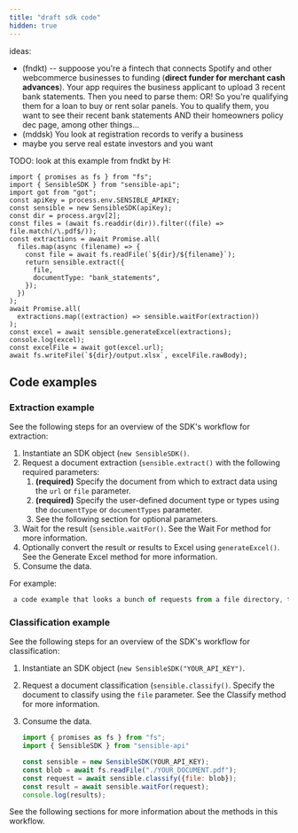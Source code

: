 ```yaml
---
title: "draft sdk code"
hidden: true
---
```




ideas:

- (fndkt) -- suppoose you're a fintech that connects Spotify and other webcommerce businesses to funding (**direct funder for merchant cash advances**). Your app requires the business applicant to upload 3 recent bank statements. Then you need to parse them: OR! So you're qualifying them for a loan to buy or rent solar panels. You to qualify them, you want to see their recent bank statements AND their homeowners policy dec page, among other things... 
- (mddsk) You look at registration records to verify a business
- maybe you serve real estate investors and you want 

TODO: look at this example from fndkt by H:

```
import { promises as fs } from "fs";
import { SensibleSDK } from "sensible-api";
import got from "got";
const apiKey = process.env.SENSIBLE_APIKEY;
const sensible = new SensibleSDK(apiKey);
const dir = process.argv[2];
const files = (await fs.readdir(dir)).filter((file) => file.match(/\.pdf$/));
const extractions = await Promise.all(
  files.map(async (filename) => {
    const file = await fs.readFile(`${dir}/${filename}`);
    return sensible.extract({
      file,
      documentType: "bank_statements",
    });
  })
);
await Promise.all(
  extractions.map((extraction) => sensible.waitFor(extraction))
);
const excel = await sensible.generateExcel(extractions);
console.log(excel);
const excelFile = await got(excel.url);
await fs.writeFile(`${dir}/output.xlsx`, excelFile.rawBody);
```







## Code examples

### Extraction example

See the following steps for an overview of the SDK's workflow for extraction:

1. Instantiate an SDK object (`new SensibleSDK()`. 
2. Request a document extraction (`sensible.extract()` with the following required parameters:
   1.  **(required)** Specify the document from which to extract data using the `url` or `file` parameter. 
   2.  **(required)** Specify the user-defined document type or types using the `documentType` or `documentTypes` parameter.
   3.  See the following section for optional parameters.
3. Wait for the result (`sensible.waitFor()`. See the Wait For method for more information.
4. Optionally convert the result or results to Excel using `generateExcel()`. See the Generate Excel method for more information.
5. Consume the data.

For example:

```javascript
 a code example that looks a bunch of requests from a file directory, then compiles them into an Excel file and downloads it?
```

### Classification example

See the following steps for an overview of the SDK's workflow for classification:

1. Instantiate an SDK object (`new SensibleSDK("YOUR_API_KEY")`.

2. Request a document classification (`sensible.classify()`.  Specify the document to classify using the `file` parameter. See the Classify method for more information.

3. Consume the data.

   ```javascript
   import { promises as fs } from "fs";
   import { SensibleSDK } from "sensible-api"
   
   const sensible = new SensibleSDK(YOUR_API_KEY);
   const blob = await fs.readFile("./YOUR_DOCUMENT.pdf");
   const request = await sensible.classify({file: blob}); 
   const result = await sensible.waitFor(request);
   console.log(results);
   ```

   

See the following sections for more information about the methods in this workflow.
